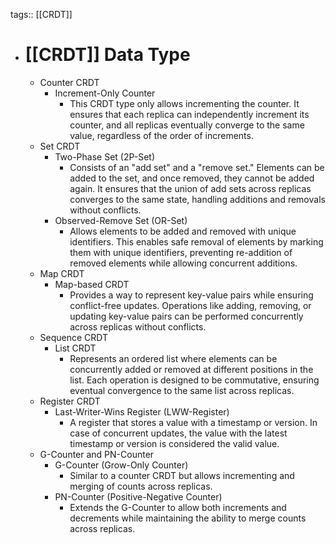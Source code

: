 tags:: [[CRDT]]

- # [[CRDT]] Data Type
	- Counter CRDT
		- Increment-Only Counter
			- This CRDT type only allows incrementing the counter. It ensures that each replica can independently increment its counter, and all replicas eventually converge to the same value, regardless of the order of increments.
	- Set CRDT
		- Two-Phase Set (2P-Set)
			- Consists of an "add set" and a "remove set." Elements can be added to the set, and once removed, they cannot be added again. It ensures that the union of add sets across replicas converges to the same state, handling additions and removals without conflicts.
		- Observed-Remove Set (OR-Set)
			- Allows elements to be added and removed with unique identifiers. This enables safe removal of elements by marking them with unique identifiers, preventing re-addition of removed elements while allowing concurrent additions.
	- Map CRDT
		- Map-based CRDT
			- Provides a way to represent key-value pairs while ensuring conflict-free updates. Operations like adding, removing, or updating key-value pairs can be performed concurrently across replicas without conflicts.
	- Sequence CRDT
		- List CRDT
			- Represents an ordered list where elements can be concurrently added or removed at different positions in the list. Each operation is designed to be commutative, ensuring eventual convergence to the same list across replicas.
	- Register CRDT
		- Last-Writer-Wins Register (LWW-Register)
			- A register that stores a value with a timestamp or version. In case of concurrent updates, the value with the latest timestamp or version is considered the valid value.
	- G-Counter and PN-Counter
		- G-Counter (Grow-Only Counter)
			- Similar to a counter CRDT but allows incrementing and merging of counts across replicas.
		- PN-Counter (Positive-Negative Counter)
			- Extends the G-Counter to allow both increments and decrements while maintaining the ability to merge counts across replicas.